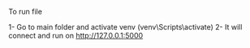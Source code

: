 To run file

1- Go to main folder and activate venv (venv\Scripts\activate)
2- It will connect and run on http://127.0.0.1:5000